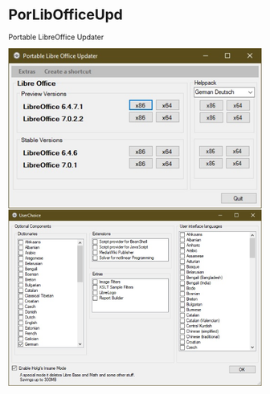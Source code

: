 # PorLibOfficeUpd
Portable LibreOffice Updater

<img src="https://github.com/UndertakerBen/PorLibOfficeUpd/blob/main/Pics/PorLibOfUpd.jpg">
<img src="https://github.com/UndertakerBen/PorLibOfficeUpd/blob/main/Pics/UserChoice.jpg">
